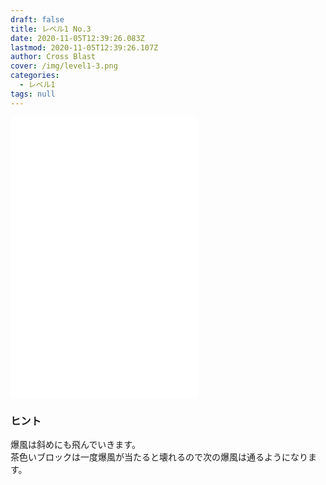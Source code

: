 ```yaml
---
draft: false
title: レベル1 No.3
date: 2020-11-05T12:39:26.083Z
lastmod: 2020-11-05T12:39:26.107Z
author: Cross Blast
cover: /img/level1-3.png
categories:
  - レベル1
tags: null
---
```

<p><iframe style="height: 450px;" src="//fervent-lumiere-0e0ee3.netlify.app/#/blast/level1-3" frameborder="0" scrolling="no" allowfullscreen=""></iframe></p>

### ヒント

爆風は斜めにも飛んでいきます。\
茶色いブロックは一度爆風が当たると壊れるので次の爆風は通るようになります。
